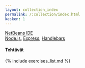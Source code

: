 ```yaml
---
layout: collection_index
permalink: /:collection/index.html
kesken: 1
---
```


[NetBeans IDE][netbeans]  
[Node.js][node],
[Express][express], 
[Handlebars][handlebars]   

[netbeans]: http://netbeans.org  
[node]: https://nodejs.org 
[express]: http://expressjs.com  
[handlebars]: http://handlebarsjs.com

#### Tehtävät

{% include exercises_list.md %}



